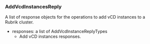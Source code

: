 ### AddVcdInstancesReply
A list of response objects for the operations to add vCD instances to a Rubrik cluster.

- responses: a list of AddVcdInstanceReplyTypes
  - Add vCD instances responses.
